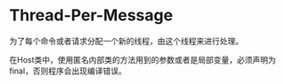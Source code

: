 # Thread-Per-Message 
为了每个命令或者请求分配一个新的线程，由这个线程来进行处理。

在Host类中，使用匿名内部类的方法用到的参数或者是局部变量，必须声明为final，否则程序会出现编译错误。
